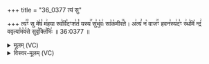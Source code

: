 +++
title = "36_0377 त्यं सु"

+++
त्य꣢꣫ꣳ सु मे꣣षं꣡ म꣢हया स्व꣣र्वि꣡दꣳश꣣तं꣡ यस्य꣢꣯ सु꣣भु꣡वः꣢ सा꣣क꣡मीर꣢꣯ते। अ꣢त्यं꣣ न꣡ वाज꣢꣯ꣳ हवन꣣स्य꣢द꣣ꣳ र꣢थ꣣मि꣡ न्द्रं꣢ ववृत्या꣣म꣡व꣢से सुवृ꣣क्ति꣡भिः꣢ ॥ 36:0377 ॥

<details><summary>मूलम् (VC)</summary>

त्य꣢꣫ꣳसु मे꣣षं꣡ म꣢हया स्व꣣र्वि꣡द꣢ꣳ श꣣तं꣡ यस्य꣢꣯ सु꣣भु꣡वः꣢ सा꣣क꣡मी꣢꣯रते । अ꣢त्यं꣣ न꣡ वाज꣢꣯ꣳ हवन꣣स्य꣢द꣣ꣳ र꣢थ꣣मि꣡न्द्रं꣢ ववृत्या꣣म꣡व꣢से सुवृ꣣क्ति꣡भिः꣢ ॥३७७॥
</details>

<details><summary>विस्वर-मूलम् (VC)</summary>

त्यꣳसु मेषं महया स्वर्विदꣳ शतं यस्य सुभुवः साकमीरते । अत्यं न वाजꣳ हवनस्यदꣳ रथमिन्द्रं ववृत्यामवसे सुवृक्तिभिः ॥३७७॥
</details>